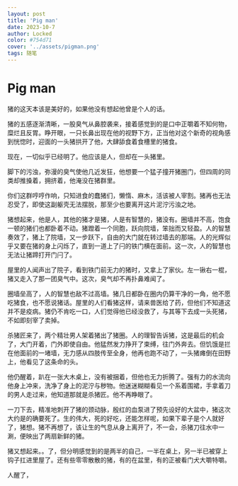 ```yaml
---
layout: post
title: 'Pig man'
date: 2023-10-7
author: Locked
color: #754d71
cover: '../assets/pigman.png'
tags: 随笔
---
```


# Pig man

猪的这天本该是美好的，如果他没有想起他曾是个人的话。

猪的五感逐渐清晰，一股臭气从鼻腔袭来，接着感觉到的是口中正嚼着不知何物，糜烂且反胃。睁开眼，一只长鼻出现在他的视野下方，正当他对这个新奇的视角感到恍惚时，迎面的一头猪拱开了他，大肆舔食着食槽里的猪食。

现在，一切似乎已经明了。他应该是人，但却在一头猪里。

脚下的污浊，弥漫的臭气使他几近发狂，他想要一个猛子撞开猪圈门，但四周的同类却推搡着，拥挤着，他淹没在猪群里。

你们这群哼哼作响，只知进食的蠢猪们，懒惰、麻木，活该被人宰割。猪再也无法忍受了，即使这副躯壳无法摆脱，那至少也要离开这片泥泞污浊之地。

猪想起来，他是人，其他的猪才是猪，人是有智慧的，猪没有。圈墙并不高，饱食一顿的猪们也都卧着不动。猪蹬着一个同胞，跃向院墙，笨拙而又轻盈。人的智慧奏效了，猪上了院墙，又一步跃下，自由的大门就在转过墙去的那端。人的光辉似乎又要在猪的身上闪烁了，直到一道上了闩的铁门横在面前。这一次，人的智慧也无法让猪蹄打开门闩了。

屋里的人闻声出了院子，看到铁门前无力的猪时，又拿上了家伙。左一锹右一棍，猪又走入了那一团臭气中。这次，臭气却不再扑鼻难闻了。

圈墙垒高了，人的智慧也敌不过高墙。猪几日都卧在圈内仍算干净的一角，他不愿吃猪食，也不愿说猪话。屋里的人们看猪这样，请来兽医给了药，但他们不知道这并不是疫病。猪仍不肯吃一口，人们觉得他已经没救了，与其等下去成一头死猪，不如即刻宰了卖掉。

杀猪匠来了，两个精壮男人架着猪出了猪圈。人的理智告诉猪，这是最后的机会了，大门开着，门外即使自由。他猛然发力挣开了束缚，往门外奔去。但饥饿是拦在他面前的一堵墙，无力感从四肢传至全身，他再也跑不动了，一头猪瘫倒在田野上，他看见了这条命的头。

他仍醒着，趴在一张大木桌上，没有被捆着，但他也无力折腾了。强有力的水流向他身上冲来，洗净了身上的泥泞与秽物。他迷迷糊糊看见一个系着围裙，手拿着刀的男人走过来，他知道那就是杀猪匠。他不再睁眼了。

一刀下去，精准地刺开了猪的颈动脉，殷红的血泵进了预先设好的大盆中，猪这次大约是的确要死了。生的伟大，死的好吃，还能怎样呢，如果下辈子是个人就好了，猪想。猪不再想了，该让生的气息从身上离开了，不一会，杀猪刀往水中一涮，便映出了两扇新鲜的猪。

猪又想起来。。了，但分明感觉到的是两半的自己，一半在桌上，另一半已被穿上钩子扛进里屋了。还有些零零散散的猪，有的在盆里，有的正被看门犬大嚼特嚼。

人醒了，